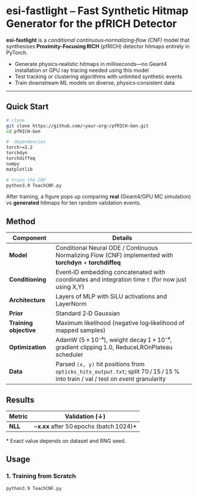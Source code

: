 #     esi-fastlight ⎯ Fast Synthetic Hitmap Generator for the pfRICH Detector


**esi-fastlight** is a *conditional continuous‑normalizing‑flow (CNF)* model that synthesises **Proximity‑Focusing RICH** (pfRICH) detector hitmaps entirely in PyTorch.

* Generate physics‑realistic hitmaps in milliseconds—no Geant4 installation or GPU ray tracing needed using this model  
* Test tracking or clustering algorithms with unlimited synthetic events
* Train downstream ML models on diverse, physics‑consistent data

---

## Quick Start
~~~bash
# clone
git clone https://github.com/<your‑org>/pfRICH‑Gen.git
cd pfRICH‑Gen

#  dependencies
torch>=2.2
torchdyn
torchdiffeq
numpy
matplotlib

# train the CNF 
python3.9 TeachCNF.py
~~~
After training, a figure pops up comparing **real** (Geant4/GPU MC simulation) vs **generated** hitmaps for ten random validation events.


## Method

| Component              | Details |
| ---------------------- | ---------------------------------------------------------------------------------------------------------------------------------------- |
| **Model**              | Conditional Neural ODE / Continuous Normalizing Flow (CNF) implemented with **torchdyn** + **torchdiffeq**                              |
| **Conditioning**       | Event‑ID embedding concatenated with coordinates and integration time `t` (for now just using X,Y)                                       |
| **Architecture**       | Layers of MLP with SiLU activations and LayerNorm                                                                                       |
| **Prior**              | Standard 2‑D Gaussian                                                                                                                    |
| **Training objective** | Maximum likelihood (negative log‑likelihood of mapped samples)                                                                           |
| **Optimization**       | AdamW (5 × 10⁻⁴), weight decay 1 × 10⁻⁴, gradient clipping 1.0, ReduceLROnPlateau scheduler                                             |
| **Data**               | Parsed `(x, y)` hit positions from `opticks_hits_output.txt`; split 70 / 15 / 15 % into train / val / test on *event* granularity        |



## Results

| Metric | Validation (↓) |
| ------ | -------------- |
| **NLL** | ~**x.xx** after 50 epochs (batch 1024)\* |

\* Exact value depends on dataset and RNG seed.


## Usage

### 1. Training from Scratch
~~~bash
python3.9 TeachCNF.py
~~~
